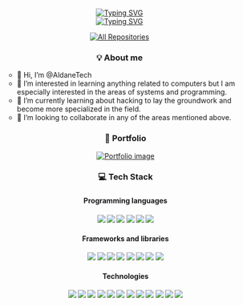 <!--
Inspired in alsiam's readme repository
 -->

<!-- Intro  -->
<h3 align="center">
        
</h3>

<div align="center">
<a href="https://git.io/typing-svg"><img src="https://readme-typing-svg.demolab.com?font=Source+Code+Pro&pause=1000&color=F03F88&center=true&vCenter=true&width=435&lines=echo+-e+%22I+am+Aldane%22" alt="Typing SVG" /></a>
</div>

<div align="center">
    <a href="https://git.io/typing-svg">
        <img src="https://readme-typing-svg.demolab.com?font=Source+Code+Pro&size=15&duration=4000&pause=1000&color=008080&center=true&vCenter=true&random=false&width=435&lines=「+Software+Engineer+」;" alt="Typing SVG" />
    </a>
 <br>
</div>


<p align="center">
  <a href="https://github.com/AldaneTech?tab=repositories" target="_blank"><img alt="All Repositories" title="All Repositories" src="https://img.shields.io/badge/-All%20Repos-2962FF?style=for-the-badge&logo=koding&logoColor=white"/></a>
</p>

<h3 align="center">💡 About me</h3>
<ul>

- 👋 Hi, I’m @AldaneTech
- 👀 I’m interested in learning anything related to computers but I am especially interested in the areas of systems and programming.
- 🌱 I’m currently learning about hacking to lay the groundwork and become more specialized in the field.
- 💞️ I’m looking to collaborate in any of the areas mentioned above.

<h3 align="center">📄 Portfolio</h3>
<p align="center">
 <a href="https://aldane.net/" target="_blank">
    <img src="https://img.shields.io/badge/My-Personal%20Portfolio%20-white" alt="Portfolio image">
  </a>
</p>

<h3 align="center">💻 Tech Stack<h3>
 
<h4 align="center">Programming languages<h4>
<div align="center">
 <img src="https://img.shields.io/badge/Java-%23ED8B00.svg?logo=openjdk&logoColor=white">
  <img src="https://img.shields.io/badge/TypeScript-3178C6?logo=typescript&logoColor=fff">
 <img src="https://img.shields.io/badge/Python-3776AB?logo=python&logoColor=fff">
 <img src="https://img.shields.io/badge/php-%23777BB4.svg?&logo=php&logoColor=white">
 <img src="https://img.shields.io/badge/HTML-%23E34F26.svg?logo=html5&logoColor=white">
 <img src="https://img.shields.io/badge/CSS-1572B6?logo=css3&logoColor=fff">
</div>

<h4 align="center">Frameworks and libraries<h4>
<div align="center">
 <img src="https://img.shields.io/badge/Springboot-mB33F.svg?logo=spring&logoColor=white">
 <img src="https://img.shields.io/badge/Swagger-85EA2D.svg?logo=swagger&logoColor=black">
 <img src="https://img.shields.io/badge/Angular-%23DD0031.svg?logo=angular&logoColor=white">
 <img src="https://img.shields.io/badge/primeng-06B6D4.svg?logo=primeng&logoColor=white">
 <img src="https://img.shields.io/badge/Tailwind%20CSS-%2338B2AC.svg?logo=tailwind-css&logoColor=white">
 <img src="https://img.shields.io/badge/Bootstrap-7952B3?logo=bootstrap&logoColor=fff">
 <img src="https://img.shields.io/badge/Laravel-%23FF2D20.svg?logo=laravel&logoColor=white">
 <img src="https://img.shields.io/badge/Nest.js-%23E0234E.svg?logo=nestjs&logoColor=white">

</div>

<h4 align="center">Technologies<h4>
<div align="center">
 <img src="https://img.shields.io/badge/Keycloak-3C6AF5.svg?logo=keycloak&logoColor=white">
 <img src="https://img.shields.io/badge/Redis-D82C20.svg?logo=redis&logoColor=white">
 <img src="https://img.shields.io/badge/Postgres-%23316192.svg?logo=postgresql&logoColor=white">
  <img src="https://img.shields.io/badge/MySQL-4479A1?logo=mysql&logoColor=fff">
 <img src="https://img.shields.io/badge/Docker-2496ED?logo=docker&logoColor=fff">
  <img src="https://img.shields.io/badge/Kubernetes-326CE5?logo=kubernetes&logoColor=fff">

 <img src="https://img.shields.io/badge/IntelliJIDEA-000000.svg?logo=intellij-idea&logoColor=white">
 <img src="https://custom-icon-badges.demolab.com/badge/Visual%20Studio%20Code-0078d7.svg?logo=vsc&logoColor=white">

  <img src="https://img.shields.io/badge/Postman-FF6C37?logo=postman&logoColor=white">

 <img src="https://img.shields.io/badge/GitHub-%23121011.svg?logo=github&logoColor=white">
 <img src="https://custom-icon-badges.demolab.com/badge/Windows-0078D6?logo=windows11&logoColor=white">
 <img src="https://img.shields.io/badge/Ubuntu-E95420?logo=ubuntu&logoColor=white">
</div>
